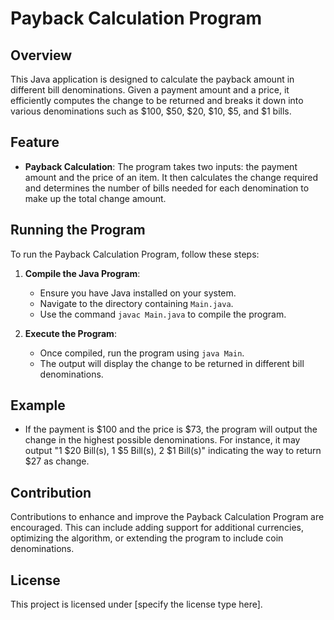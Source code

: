 # Payback Calculation Program

## Overview
This Java application is designed to calculate the payback amount in different bill denominations. Given a payment amount and a price, it efficiently computes the change to be returned and breaks it down into various denominations such as $100, $50, $20, $10, $5, and $1 bills.

## Feature
- **Payback Calculation**: The program takes two inputs: the payment amount and the price of an item. It then calculates the change required and determines the number of bills needed for each denomination to make up the total change amount.

## Running the Program
To run the Payback Calculation Program, follow these steps:

1. **Compile the Java Program**:
   - Ensure you have Java installed on your system.
   - Navigate to the directory containing `Main.java`.
   - Use the command `javac Main.java` to compile the program.

2. **Execute the Program**:
   - Once compiled, run the program using `java Main`.
   - The output will display the change to be returned in different bill denominations.

## Example
- If the payment is $100 and the price is $73, the program will output the change in the highest possible denominations. For instance, it may output "1 $20 Bill(s), 1 $5 Bill(s), 2 $1 Bill(s)" indicating the way to return $27 as change.

## Contribution
Contributions to enhance and improve the Payback Calculation Program are encouraged. This can include adding support for additional currencies, optimizing the algorithm, or extending the program to include coin denominations.

## License
This project is licensed under [specify the license type here].
